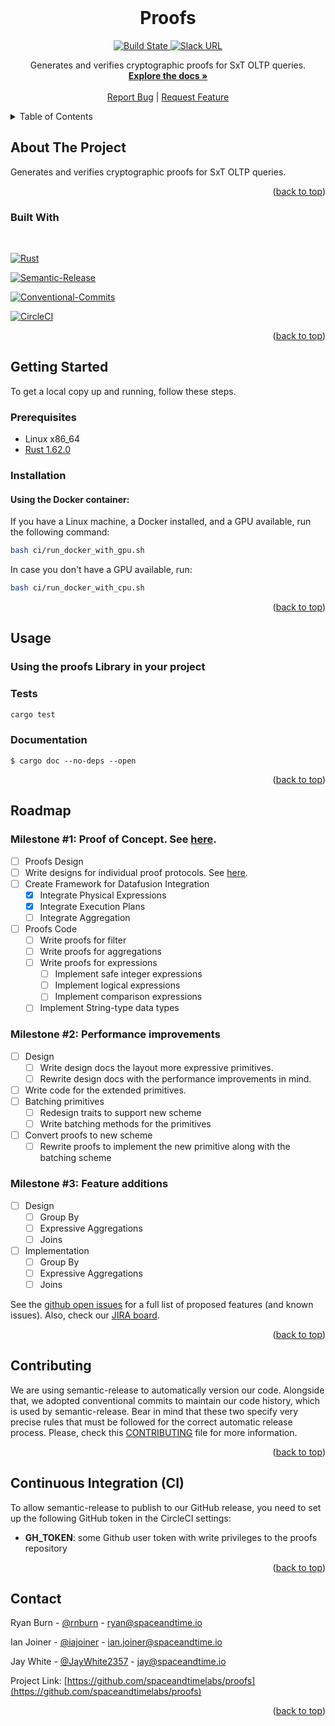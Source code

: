 <div id="top"></div>

<!-- PROJECT LOGO -->
<br />
<div align="center">
  <h1 align="center">Proofs</h1>

  <a href="https://dl.circleci.com/status-badge/redirect/gh/spaceandtimelabs/proofs/tree/main">
    <img alt="Build State" src="https://dl.circleci.com/status-badge/img/gh/spaceandtimelabs/proofs/tree/main.svg?style=svg&circle-token=b65006a5aecc40183a7eaad478fbbcf7b0a50337">
  </a>
  <a href="https://spaceandtimeworkspace.slack.com">
    <img alt="Slack URL" src="https://img.shields.io/badge/slack-@spaceandtimeworkspace-yellow.svg?logo=slack">
  </a>

  <p align="center">
    Generates and verifies cryptographic proofs for SxT OLTP queries.
    <br />
    <a href="https://github.com/spaceandtimelabs/proofs"><strong>Explore the docs »</strong></a>
    <br />
    <br />
    <a href="https://space-and-time.atlassian.net/jira/software/c/projects/PROOF/boards/6/backlog">Report Bug</a>
    |
    <a href="https://space-and-time.atlassian.net/jira/software/c/projects/PROOF/boards/6/backlog">Request Feature</a>
  </p>
</div>

<!-- TABLE OF CONTENTS -->
<details>
  <summary>Table of Contents</summary>
  <ol>
    <li>
      <a href="#about-the-project">About The Project</a>
      <ul>
        <li><a href="#built-with">Built With</a></li>
      </ul>
    </li>
    <li>
      <a href="#getting-started">Getting Started</a>
      <ul>
        <li><a href="#prerequisites">Prerequisites</a></li>
        <li><a href="#installation">Installation</a></li>
      </ul>
    </li>
    <li><a href="#usage">Usage</a></li>
    <li><a href="#roadmap">Roadmap</a></li>
    <li><a href="#contributing">Contributing</a></li>
    <li><a href="#license">License</a></li>
    <li><a href="#contact">Contact</a></li>
    <li><a href="#acknowledgments">Acknowledgments</a></li>
  </ol>
</details>

<!-- ABOUT THE PROJECT -->
## About The Project

Generates and verifies cryptographic proofs for SxT OLTP queries.

<p align="right">(<a href="#top">back to top</a>)</p>

### Built With

<br />

[![Rust][Rust]][rust-url]

[![Semantic-Release][Semantic-Release]][semantic-release-url]

[![Conventional-Commits][Conventional-Commits]][conventional-commits-url]

[![CircleCI][CircleCI]][circleci-url]

<p align="right">(<a href="#top">back to top</a>)</p>

## Getting Started

To get a local copy up and running, follow these steps.

### Prerequisites

* Linux x86_64
* [Rust 1.62.0](https://www.rust-lang.org/tools/install)

### Installation

#### Using the Docker container:

If you have a Linux machine, a Docker installed, and a GPU available, run the following command:

```bash
bash ci/run_docker_with_gpu.sh
```

In case you don't have a GPU available, run:

```bash
bash ci/run_docker_with_cpu.sh
```

<p align="right">(<a href="#top">back to top</a>)</p>

<!-- USAGE EXAMPLES -->
## Usage

### Using the proofs Library in your project


### Tests

```bash
cargo test
```

### Documentation

```
$ cargo doc --no-deps --open
```

<p align="right">(<a href="#top">back to top</a>)</p>

<!-- ROADMAP -->
## Roadmap

### Milestone #1: Proof of Concept. See [here](https://github.com/spaceandtimelabs/proofs/blob/main/docs/proof-of-sql-alpha.md).
- [ ] Proofs Design
- [ ] Write designs for individual proof protocols. See [here](https://github.com/spaceandtimelabs/proofs/blob/main/docs/protocols/pips-sql-alpha.md).
- [ ] Create Framework for Datafusion Integration
    - [x] Integrate Physical Expressions
    - [x] Integrate Execution Plans
    - [ ] Integrate Aggregation
- [ ] Proofs Code
    - [ ] Write proofs for filter
    - [ ] Write proofs for aggregations
    - [ ] Write proofs for expressions
        - [ ] Implement safe integer expressions
        - [ ] Implement logical expressions
        - [ ] Implement comparison expressions
    - [ ] Implement String-type data types
### Milestone #2: Performance improvements
- [ ] Design
    - [ ] Write design docs the layout more expressive primitives.
    - [ ] Rewrite design docs with the performance improvements in mind.
- [ ] Write code for the extended primitives.
- [ ] Batching primitives
    - [ ] Redesign traits to support new scheme
    - [ ] Write batching methods for the primitives
- [ ] Convert proofs to new scheme
    - [ ] Rewrite proofs to implement the new primitive along with the batching scheme
### Milestone #3: Feature additions
- [ ] Design
    - [ ] Group By
    - [ ] Expressive Aggregations
    - [ ] Joins
- [ ] Implementation
    - [ ] Group By
    - [ ] Expressive Aggregations
    - [ ] Joins

See the [github open issues](https://github.com/spaceandtimelabs/proofs/issues) for a full list of proposed features (and known issues). Also, check our [JIRA board](https://space-and-time.atlassian.net/jira/software/c/projects/PROOF/boards/6/backlog).

<p align="right">(<a href="#top">back to top</a>)</p>

<!-- CONTRIBUTING -->
## Contributing

We are using semantic-release to automatically version our code. Alongside that, we adopted conventional commits to maintain our code history, which is used by semantic-release. Bear in mind that these two specify very precise rules that must be followed for the correct automatic release process. Please, check this [CONTRIBUTING](CONTRIBUTING.md) file for more information.

<p align="right">(<a href="#top">back to top</a>)</p>

## Continuous Integration (CI)

To allow semantic-release to publish to our GitHub release, you need to set up the following GitHub token in the CircleCI settings:

- **GH_TOKEN**: some Github user token with write privileges to the proofs repository

<p align="right">(<a href="#top">back to top</a>)</p>

<!-- CONTACT -->
## Contact

Ryan Burn - [@rnburn](https://github.com/rnburn) - ryan@spaceandtime.io

Ian Joiner - [@iajoiner](https://github.com/iajoiner) - ian.joiner@spaceandtime.io

Jay White - [@JayWhite2357](https://github.com/JayWhite2357) - jay@spaceandtime.io

Project Link: [https://github.com/spaceandtimelabs/proofs](https://github.com/spaceandtimelabs/proofs)

<p align="right">(<a href="#top">back to top</a>)</p>

[Semantic-Release]: https://img.shields.io/badge/semantic--release-6.0.3-blue
[semantic-release-url]: https://github.com/semantic-release/github

[Conventional-Commits]: https://img.shields.io/badge/conventional--commits-1.0.0-blue
[conventional-commits-url]: https://www.conventionalcommits.org/en/v1.0.0/

[CircleCI]: https://img.shields.io/badge/circleci-2.1-blue
[circleci-url]: https://circleci.com/

[Rust]: https://img.shields.io/badge/rust-1.62.0-blue
[rust-url]: https://www.rust-lang.org/

